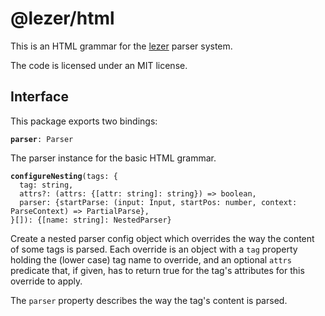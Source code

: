 # @lezer/html

This is an HTML grammar for the
[lezer](https://lezer.codemirror.net/) parser system.

The code is licensed under an MIT license.

## Interface

This package exports two bindings:

**`parser`**`: Parser`

The parser instance for the basic HTML grammar.

**`configureNesting`**`(tags: {`\
`  tag: string,`\
`  attrs?: (attrs: {[attr: string]: string}) => boolean,`\
`  parser: {startParse: (input: Input, startPos: number, context: ParseContext) => PartialParse},`\
`}[]): {[name: string]: NestedParser}`

Create a nested parser config object which overrides the way the
content of some tags is parsed. Each override is an object with a
`tag` property holding the (lower case) tag name to override, and an
optional `attrs` predicate that, if given, has to return true for the
tag's attributes for this override to apply.

The `parser` property describes the way the tag's content is parsed.

